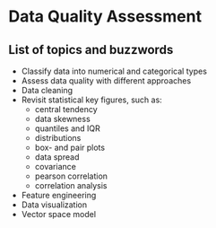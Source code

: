 # Data Quality Assessment

## List of topics and buzzwords

* Classify data into numerical and categorical types
* Assess data quality with different approaches
* Data cleaning
* Revisit statistical key figures, such as:
  * central tendency
  * data skewness
  * quantiles and IQR
  * distributions
  * box- and pair plots
  * data spread
  * covariance
  * pearson correlation
  * correlation analysis
* Feature engineering
* Data visualization
* Vector space model

